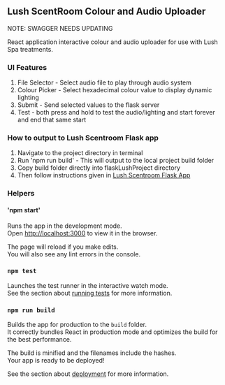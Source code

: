 
## Lush ScentRoom Colour and Audio Uploader

NOTE: SWAGGER NEEDS UPDATING

React application interactive colour and audio uploader for use with Lush Spa treatments.

### UI Features

1. File Selector - Select audio file to play through audio system
2. Colour Picker - Select hexadecimal colour value to display dynamic lighting
3. Submit - Send selected values to the flask server
4. Test - both press and hold to test the audio/lighting and start forever and end that same start

### How to output to Lush Scentroom Flask app
1. Navigate to the project directory in terminal
2. Run 'npm run build' - This will output to the local project build folder
3. Copy build folder directly into flaskLushProject directory
4. Then follow instructions given in [Lush Scentroom Flask App](https://github.com/LUSHDigital/lrpi_scentroom/blob/master/README.md)



### Helpers

#### 'npm start'

Runs the app in the development mode.<br />
Open [http://localhost:3000](http://localhost:3000) to view it in the browser.

The page will reload if you make edits.<br />
You will also see any lint errors in the console.

### `npm test`

Launches the test runner in the interactive watch mode.<br />
See the section about [running tests](https://facebook.github.io/create-react-app/docs/running-tests) for more information.

### `npm run build`

Builds the app for production to the `build` folder.<br />
It correctly bundles React in production mode and optimizes the build for the best performance.

The build is minified and the filenames include the hashes.<br />
Your app is ready to be deployed!

See the section about [deployment](https://facebook.github.io/create-react-app/docs/deployment) for more information.


